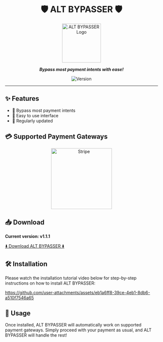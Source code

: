 <div align="center">

# 🛡️ ALT BYPASSER 🛡️

<img src="https://i.ibb.co/JmMJqfM/icon128.png" alt="ALT BYPASSER Logo" width="128" height="128" />

**_Bypass most payment intents with ease!_**

![Version](https://img.shields.io/badge/version-v1.1.1-blue.svg)

</div>

---

## ✨ Features

- 🚀 Bypass most payment intents
- 🎨 Easy to use interface
- 🔄 Regularly updated

## 💳 Supported Payment Gateways

<div align="center">
  <img src="https://upload.wikimedia.org/wikipedia/commons/thumb/b/ba/Stripe_Logo%2C_revised_2016.svg/2560px-Stripe_Logo%2C_revised_2016.svg.png" alt="Stripe" width="200" />
</div>

## 📥 Download

**Current version: v1.1.1**

[⬇️ Download ALT BYPASSER ⬇️](https://github.com/RahulSDevloper/ALT-BYPASSER/releases/latest)

## 🛠️ Installation

Please watch the installation tutorial video below for step-by-step instructions on how to install ALT BYPASSER:

https://github.com/user-attachments/assets/eb1a6ff8-39ce-4eb1-8db6-a510f7546a65

## 📝 Usage

Once installed, ALT BYPASSER will automatically work on supported payment gateways. Simply proceed with your payment as usual, and ALT BYPASSER will handle the rest!
